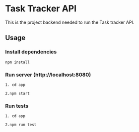 # Task Tracker API

This is the project backend needed to run the Task tracker API.

## Usage

### Install dependencies

```
npm install
```

### Run server (http://localhost:8080)

```
1. cd app
```
```
2.npm start
```

### Run tests 

```
1. cd app
```
```
2.npm run test
```
